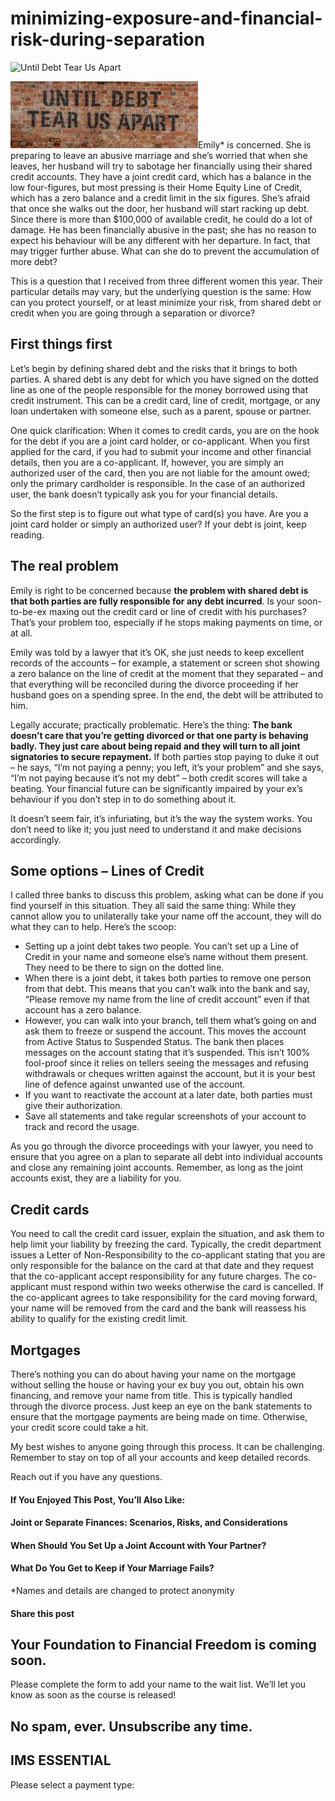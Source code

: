 # minimizing-exposure-and-financial-risk-during-separation
![Until Debt Tear Us Apart](https://yourfinanciallaunchpad.com/wp-content/uploads/elementor/thumbs/Debt-alice-pasqual-258250-unsplash-1-qdc6crp5rpm0nhkoedao3cjvtinp6cfqlffsh68byg.jpg "Debt alice-pasqual-258250-unsplash")

![](attachments/Debt-alice-pasqual-258250-unsplash-1-300x107.jpg)Emily\* is concerned. She is preparing to leave an abusive marriage and she’s worried that when she leaves, her husband will try to sabotage her financially using their shared credit accounts. They have a joint credit card, which has a balance in the low four-figures, but most pressing is their Home Equity Line of Credit, which has a zero balance and a credit limit in the six figures. She’s afraid that once she walks out the door, her husband will start racking up debt. Since there is more than $100,000 of available credit, he could do a lot of damage. He has been financially abusive in the past; she has no reason to expect his behaviour will be any different with her departure. In fact, that may trigger further abuse. What can she do to prevent the accumulation of more debt?

This is a question that I received from three different women this year. Their particular details may vary, but the underlying question is the same: How can you protect yourself, or at least minimize your risk, from shared debt or credit when you are going through a separation or divorce?

## First things first

Let’s begin by defining shared debt and the risks that it brings to both parties. A shared debt is any debt for which you have signed on the dotted line as one of the people responsible for the money borrowed using that credit instrument. This can be a credit card, line of credit, mortgage, or any loan undertaken with someone else, such as a parent, spouse or partner.

One quick clarification: When it comes to credit cards, you are on the hook for the debt if you are a joint card holder, or co-applicant. When you first applied for the card, if you had to submit your income and other financial details, then you are a co-applicant. If, however, you are simply an authorized user of the card, then you are not liable for the amount owed; only the primary cardholder is responsible. In the case of an authorized user, the bank doesn’t typically ask you for your financial details.

So the first step is to figure out what type of card(s) you have. Are you a joint card holder or simply an authorized user? If your debt is joint, keep reading.

## The real problem

Emily is right to be concerned because **the problem with shared debt is that both parties are fully responsible for any debt incurred**. Is your soon-to-be-ex maxing out the credit card or line of credit with his purchases? That’s your problem too, especially if he stops making payments on time, or at all.

Emily was told by a lawyer that it’s OK, she just needs to keep excellent records of the accounts – for example, a statement or screen shot showing a zero balance on the line of credit at the moment that they separated – and that everything will be reconciled during the divorce proceeding if her husband goes on a spending spree. In the end, the debt will be attributed to him.

Legally accurate; practically problematic. Here’s the thing: **The bank doesn’t care that you’re getting divorced or that one party is behaving badly. They just care about being repaid and they will turn to all joint signatories to secure repayment.** If both parties stop paying to duke it out – he says, “I’m not paying a penny; you left, it’s your problem” and she says, “I’m not paying because it’s not my debt” – both credit scores will take a beating. Your financial future can be significantly impaired by your ex’s behaviour if you don’t step in to do something about it.

It doesn’t seem fair, it’s infuriating, but it’s the way the system works. You don’t need to like it; you just need to understand it and make decisions accordingly.

## Some options – Lines of Credit

I called three banks to discuss this problem, asking what can be done if you find yourself in this situation. They all said the same thing: While they cannot allow you to unilaterally take your name off the account, they will do what they can to help. Here’s the scoop:

- Setting up a joint debt takes two people. You can’t set up a Line of Credit in your name and someone else’s name without them present. They need to be there to sign on the dotted line.
- When there is a joint debt, it takes both parties to remove one person from that debt. This means that you can’t walk into the bank and say, “Please remove my name from the line of credit account” even if that account has a zero balance.
- However, you can walk into your branch, tell them what’s going on and ask them to freeze or suspend the account. This moves the account from Active Status to Suspended Status. The bank then places messages on the account stating that it’s suspended. This isn’t 100% fool-proof since it relies on tellers seeing the messages and refusing withdrawals or cheques written against the account, but it is your best line of defence against unwanted use of the account.
- If you want to reactivate the account at a later date, both parties must give their authorization.
- Save all statements and take regular screenshots of your account to track and record the usage.

As you go through the divorce proceedings with your lawyer, you need to ensure that you agree on a plan to separate all debt into individual accounts and close any remaining joint accounts. Remember, as long as the joint accounts exist, they are a liability for you.

## Credit cards

You need to call the credit card issuer, explain the situation, and ask them to help limit your liability by freezing the card. Typically, the credit department issues a Letter of Non-Responsibility to the co-applicant stating that you are only responsible for the balance on the card at that date and they request that the co-applicant accept responsibility for any future charges. The co-applicant must respond within two weeks otherwise the card is cancelled. If the co-applicant agrees to take responsibility for the card moving forward, your name will be removed from the card and the bank will reassess his ability to qualify for the existing credit limit.

## Mortgages

There’s nothing you can do about having your name on the mortgage without selling the house or having your ex buy you out, obtain his own financing, and remove your name from title. This is typically handled through the divorce process. Just keep an eye on the bank statements to ensure that the mortgage payments are being made on time. Otherwise, your credit score could take a hit.

My best wishes to anyone going through this process. It can be challenging. Remember to stay on top of all your accounts and keep detailed records.

Reach out if you have any questions.

#### If You Enjoyed This Post, You’ll Also Like:

#### Joint or Separate Finances: Scenarios, Risks, and Considerations

#### When Should You Set Up a Joint Account with Your Partner?

#### What Do You Get to Keep if Your Marriage Fails?

\*Names and details are changed to protect anonymity

#### Share this post

## Your Foundation to Financial Freedom is coming soon.

Please complete the form to add your name to the wait list. We’ll let you know as soon as the course is released!

## No spam, ever. Unsubscribe any time.

## IMS ESSENTIAL

Please select a payment type: